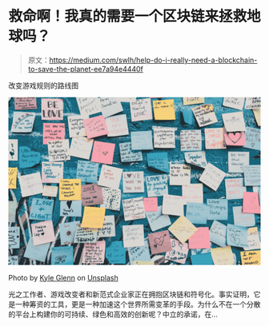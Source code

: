 # 救命啊！我真的需要一个区块链来拯救地球吗？

> 原文：<https://medium.com/swlh/help-do-i-really-need-a-blockchain-to-save-the-planet-ee7a94e4440f>

改变游戏规则的路线图

![](img/a525003a6aa3e3b93f59441abcfcf153.png)

Photo by [Kyle Glenn](https://unsplash.com/@kylejglenn?utm_source=medium&utm_medium=referral) on [Unsplash](https://unsplash.com?utm_source=medium&utm_medium=referral)

光之工作者、游戏改变者和新范式企业家正在拥抱区块链和符号化。事实证明，它是一种筹资的工具，更是一种加速这个世界所需变革的手段。为什么不在一个分散的平台上构建你的可持续、绿色和高效的创新呢？中立的承诺，在…